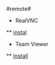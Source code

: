 #remote#

* RealVNC

** [instal](https://www.realvnc.com/docs/raspberry-pi.html#raspberry-pi-legacy)

* Team Viewer

** [install](https://www.teamviewer.com/en/download/)
